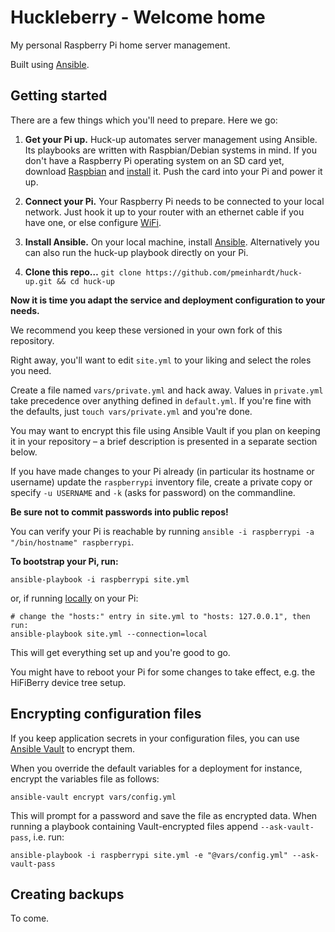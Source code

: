 # Huckleberry - Welcome home

My personal Raspberry Pi home server management.

Built using [Ansible](https://github.com/ansible/ansible).

## Getting started

There are a few things which you'll need to prepare. Here we go:

1. **Get your Pi up.** Huck-up automates server management using Ansible.
   Its playbooks are written with Raspbian/Debian systems in mind. If you don't
   have a Raspberry Pi operating system on an SD card yet, download
   [Raspbian](https://www.raspberrypi.org/downloads/raspbian/) and
   [install](https://www.raspberrypi.org/documentation/installation/installing-images/)
   it. Push the card into your Pi and power it up.

2. **Connect your Pi.** Your Raspberry Pi needs to be connected to your local
   network. Just hook it up to your router with an ethernet cable if you have
   one, or else configure
   [WiFi](https://www.raspberrypi.org/documentation/configuration/wireless/).

3. **Install Ansible.** On your local machine, install
   [Ansible](http://docs.ansible.com/ansible/intro_installation.html).
   Alternatively you can also run the huck-up playbook directly on your Pi.

4. **Clone this repo…**
   `git clone https://github.com/pmeinhardt/huck-up.git && cd huck-up`

**Now it is time you adapt the service and deployment configuration to your
needs.**

We recommend you keep these versioned in your own fork of this repository.

Right away, you'll want to edit `site.yml` to your liking
and select the roles you need.

Create a file named `vars/private.yml` and hack away. Values in `private.yml`
take precedence over anything defined in `default.yml`. If you're fine with
the defaults, just `touch vars/private.yml` and you're done.

You may want to encrypt this file using Ansible Vault if you plan on keeping it
in your repository – a brief description is presented in a separate section
below.

If you have made changes to your Pi already (in particular its hostname or
username) update the `raspberrypi` inventory file, create a private copy or
specify `-u USERNAME` and `-k` (asks for password) on the commandline.

**Be sure not to commit passwords into public repos!**

You can verify your Pi is reachable by running
`ansible -i raspberrypi -a "/bin/hostname" raspberrypi`.

**To bootstrap your Pi, run:**

```shell
ansible-playbook -i raspberrypi site.yml
```

or, if running [locally](http://docs.ansible.com/ansible/playbooks_delegation.html#local-playbooks) on your Pi:

```shell
# change the "hosts:" entry in site.yml to "hosts: 127.0.0.1", then run:
ansible-playbook site.yml --connection=local
```

This will get everything set up and you're good to go.

You might have to reboot your Pi for some changes to take effect,
e.g. the HiFiBerry device tree setup.

## Encrypting configuration files

If you keep application secrets in your configuration files, you can use
[Ansible Vault](http://docs.ansible.com/ansible/playbooks_vault.html) to
encrypt them.

When you override the default variables for a deployment for instance,
encrypt the variables file as follows:

```
ansible-vault encrypt vars/config.yml
```

This will prompt for a password and save the file as encrypted data.
When running a playbook containing Vault-encrypted files append
`--ask-vault-pass`, i.e. run:

```
ansible-playbook -i raspberrypi site.yml -e "@vars/config.yml" --ask-vault-pass
```

## Creating backups

To come.
